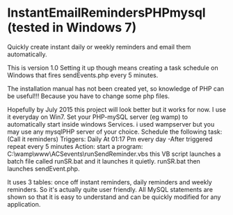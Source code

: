 InstantEmailRemindersPHPmysql  (tested in Windows 7)
=============================

Quickly create instant daily or weekly reminders and email them automatically.

This is version 1.0
Setting it up though means creating a task schedule on Windows that fires sendEvents.php every 5 minutes.

The installation manual has not been created yet, so knowledge of PHP can be useful!!!
Because you have to change some php files.

Hopefully by July 2015 this project will look better but it works for now. I use it everyday on Win7.
Set your PHP-mySQL server (eg wamp) to automatically start inside windows Services.
i used wampserver but you may use any mysqlPHP server of your choice.
Schedule the following task:
(Call it reminders) Triggers: Daily At 01:17 Pm every day -After triggered repeat every 5 minutes
Action: start a program: C:\wamp\www\ACSevents\runSendReminder.vbs
this VB script launches a batch file called runSR.bat and it launches it quietly.
runSR.bat then launches sendEvent.php.

It uses 3 tables: once off instant reminders, daily reminders and weekly reminders.
So it's actually quite user friendly.
All MySQL statements are shown so that it is easy to understand and can be quickly modified for any application.


